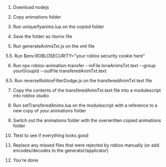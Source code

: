 1. Download nodejs

2. Copy animations folder

3. Run uniqueifyanims.lua on the copied folder

4. Save the folder as rbxmx file

5. Run generateAnimsTxt.js on the xml file

5.5. Run $env:ROBLOSECURITY="your roblox security cookie here"

6. Run npx roblox-animation-transfer --inFile loneAnimsTxt.text --group yourGroupId --outFile transferedAnimTxt.text

6.5. Run reverseRobloxFilterDodge.js on the transferedAnimTxt.text file

7. Copy the contents of the transferedAnimTxt.text file into a modulescript into roblox studio

8. Run setTransferedAnims.lua on the modulescript with a reference to a new copy of your animations folder

9. Switch out the animations folder with the overwritten copied animations folder

10. Ttest to see if everything looks good

11. Replace any missed files that were rejected by roblox manually (or add encodes/decodes to the generator/applicator)

12. You're done